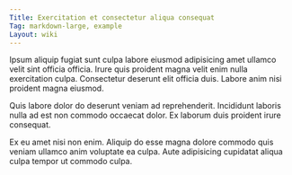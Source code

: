 ```yaml
---
Title: Exercitation et consectetur aliqua consequat
Tag: markdown-large, example
Layout: wiki
---
```

Ipsum aliquip fugiat sunt culpa labore eiusmod adipisicing amet ullamco velit sint officia officia. Irure quis proident magna velit enim nulla exercitation culpa. Consectetur deserunt elit officia duis. Labore anim nisi proident magna eiusmod.

Quis labore dolor do deserunt veniam ad reprehenderit. Incididunt laboris nulla ad est non commodo occaecat dolor. Ex laborum duis proident irure consequat.

Ex eu amet nisi non enim. Aliquip do esse magna dolore commodo quis veniam ullamco anim voluptate ea culpa. Aute adipisicing cupidatat aliqua culpa tempor ut commodo culpa.